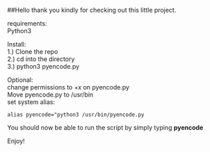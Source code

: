 ##Hello thank you kindly for checking out this little project. 

requirements:  
Python3

Install:  
1.) Clone the repo  
2.) cd into the directory  
3.) python3 pyencode.py

Optional:  
change permissions to +x on pyencode.py  
Move pyencode.py to /usr/bin  
set system alias:  
```
alias pyencode="python3 /usr/bin/pyencode.py
```  
You should now be able to run the script by simply typing **pyencode**  
  
Enjoy!